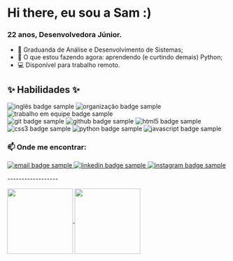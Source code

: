# Hi there, eu sou a Sam :)
### 22 anos, Desenvolvedora Júnior.

- 📓 Graduanda de Análise e Desenvolvimento de Sistemas;
- 🌱 O que estou fazendo agora: aprendendo (e curtindo demais) Python;
- 💻 Disponível para trabalho remoto.

## ✨ Habilidades ✨
<!-- Badges Habilidades-->
<div>
  <img src="https://img.shields.io/badge/Inglês%20Avançado-434d58?&style=for-the-badge" alt="inglês badge sample"/>
  <img src="https://img.shields.io/badge/Organização-CAAF5B?&style=for-the-badge" alt="organização badge sample"/>
  <img src="https://img.shields.io/badge/Trabalho%20em%20Equipe-c33670?&style=for-the-badge" alt="trabalho em equipe badge sample"/> <br>
  <img src="https://img.shields.io/badge/Git-F05032?&style=for-the-badge" alt="git badge sample"/>
  <img src="https://img.shields.io/badge/GitHub-181717?&style=for-the-badge" alt="github badge sample"/>
  <img src="https://img.shields.io/badge/HTML5-E34F26?&style=for-the-badge" alt="html5 badge sample"/>
  <img src="https://img.shields.io/badge/CSS3-1572B6?&style=for-the-badge" alt="css3 badge sample"/>
  <img src="https://img.shields.io/badge/Python-3776AB?&style=for-the-badge" alt="python badge sample"/>
  <img src="https://img.shields.io/badge/JavaScript-F7DF1E?&style=for-the-badge" alt="javascript badge sample"/>
</div>

<!-- Badges redes sociais -->
### 📫 Onde me encontrar:
<a href="mailto:sammaravs@outlook.com">
  <img src="https://img.shields.io/badge/email-0078D4?logo=microsoftoutlook&logoColor=white&style=for-the-badge" alt="email badge sample"/>  
</a>

<a href="https://www.linkedin.com/in/sammaravs/">
    <img src="https://img.shields.io/badge/linkedin-%230077B5.svg?&style=for-the-badge&logo=linkedin&logoColor=white" alt="linkedin badge sample"/>
  </a>

<a href="https://www.instagram.com/samsvalente/">
    <img src="https://img.shields.io/badge/instagram-E4405F?logo=instagram&logoColor=white&style=for-the-badge" alt="instagram badge sample"/>
  </a>

<br>
<p>------------------</p>

<!-- Cards Git stats -->
<a href="https://github.com/sammaravalente/">
  <img height=150 align="center" src="https://github-readme-stats.vercel.app/api?username=sammaravalente&show_icons=true&theme=bear&icon_color=purple&hide=stars"/>
</a>

<a href="https://github.com/sammaravalente">
  <img height=150 align="center" src="https://github-readme-stats.vercel.app/api/top-langs/?username=sammaravalente&layout=compact&show_icons=true&theme=bear&icon_color=purple" />
</a>

